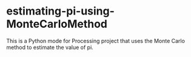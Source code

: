 # estimating-pi-using-MonteCarloMethod
This is a Python mode for Processing project that uses the Monte Carlo method to estimate the value of pi. 
